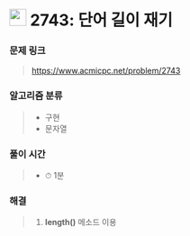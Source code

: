 # <img src="https://static.solved.ac/tier_small/4.svg" width=30> 2743: 단어 길이 재기

### 문제 링크
> https://www.acmicpc.net/problem/2743

### 알고리즘 분류
>- 구현
>- 문자열

### 풀이 시간
>- ⏱ 1분

### 해결
> 1. **length()** 메소드 이용
